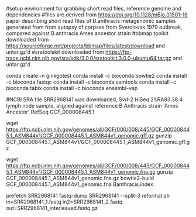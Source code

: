 #setup environment for grabbing short read files, reference genome and dependencies 
#files are derived from  https://doi.org/10.1128/mBio.01501-16 paper describing short read files of B.anthracis metagenomic samples generated from from autopsy of corpses from Sverdlovsk 1979 outbreak, compared against B.anthracis Ames ancestor strain
#bbmap toolkit downloaded from https://sourceforge.net/projects/bbmap/files/latest/download and untar.gz'd
#sratoolskit downloaded from https://ftp-trace.ncbi.nlm.nih.gov/sra/sdk/3.0.0/sratoolkit.3.0.0-ubuntu64.tar.gz and untar.gz'd

conda create -n ginkgotest
conda install -c bioconda bowtie2
conda install -c bioconda fastqc
conda install -c bioconda samtools
conda install -c bioconda tabix
conda install -c bioconda ensembl-vep


#NCBI SRA file SRR2968141 was downloaded, Svd-2 HiSeq 21.RA93.38.4 lymph node sample, aligned against reference B.Anthracis strain 'Ames Ancestor' RefSeq GCF_000008445.1

wget https://ftp.ncbi.nlm.nih.gov/genomes/all/GCF/000/008/445/GCF_000008445.1_ASM844v1/GCF_000008445.1_ASM844v1_genomic.gff.gz
gunzip GCF_000008445.1_ASM844v1/GCF_000008445.1_ASM844v1_genomic.gff.gz


wget https://ftp.ncbi.nlm.nih.gov/genomes/all/GCF/000/008/445/GCF_000008445.1_ASM844v1/GCF_000008445.1_ASM844v1_genomic.fna.gz
gunzip GCF_000008445.1_ASM844v1_genomic.fna.gz
bowtie2-build GCF_000008445.1_ASM844v1_genomic.fna Banthracis.index

prefetch SRR2968141
fastq-dump SRR2968141 --split-3
reformat.sh in=SRR2968141_1.fastq in2=SRR2968141_2.fastq out=SRR2968141_interleaved.fastq.gz




